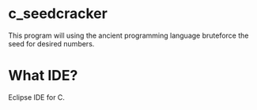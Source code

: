 # c_seedcracker
This program will using the ancient programming language bruteforce the seed for desired numbers.

# What IDE?
Eclipse IDE for C.
